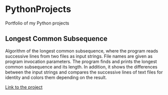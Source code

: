 # PythonProjects
Portfolio of my Python projects

## Longest Common Subsequence
Algorithm of the longest common subsequence, where the program reads successive lines from two files as input strings. File names are given as program invocation parameters. The program finds and prints the longest common subsequence and its length. In addition, it shows the differences between the input strings and compares the successive lines of text files for identity and colors them depending on the result.

[Link to the project](./LongestCommonSubsequence/Longest_common_subsequence.py)
